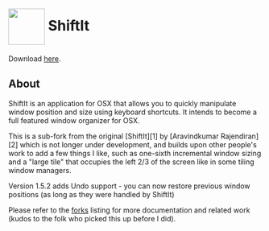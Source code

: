 <h1><img src="https://github.com/rcarmo/ShiftIt/raw/master/artwork/ShiftIt.png" width="72" height="72" valign="middle"/>  ShiftIt</h1>

Download [here](https://github.com/downloads/rcarmo/ShiftIt/20110103-ShiftIt-noX11.zip).

About
--------

ShiftIt is an application for OSX that allows you to quickly manipulate window position and size using keyboard shortcuts. It intends to become a full featured window organizer for OSX.

This is a sub-fork from the original [ShiftIt][1] by [Aravindkumar Rajendiran][2] which is not longer under development, and builds upon other people's work to add a few things I like, such as one-sixth incremental window sizing and a "large tile" that occupies the left 2/3 of the screen like in some tiling window managers.

Version 1.5.2 adds Undo support - you can now restore previous window positions (as long as they were handled by ShiftIt)


Please refer to the [forks](https://github.com/rcarmo/ShiftIt/network) listing for more documentation and related work (kudos to the folk who picked this up before I did).
